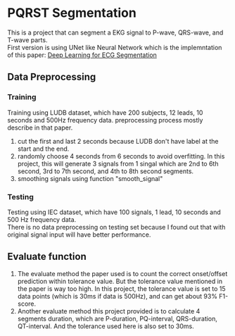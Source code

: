 # PQRST Segmentation
This is a project that can segment a EKG signal to P-wave, QRS-wave, and T-wave parts.  
First version is using UNet like Neural Network which is the implemntation of this paper: [Deep Learning for ECG Segmentation](https://arxiv.org/pdf/2001.04689.pdf)

## Data Preprocessing
### Training
Training using LUDB dataset, which have 200 subjects, 12 leads, 10 seconds and 500Hz frequency data.
preprocessing process mostly describe in that paper.
1. cut the first and last 2 seconds because LUDB don't have label at the start and the end.  
2. randomly choose 4 seconds from 6 seconds to avoid overfitting. In this project, this will generate 3 signals from 1 singal which are 2nd to 6th second, 3rd to 7th second, and 4th to 8th second segments.
3. smoothing signals using function "smooth_signal"  
### Testing
Testing using IEC dataset, which have 100 signals, 1 lead, 10 seconds and 500 Hz frequency data.  
There is no data preprocessing on testing set because I found out that with original signal input will have better performance.  

## Evaluate function
1. The evaluate method the paper used is to count the correct onset/offset prediction within tolerance value. But the tolerance value mentioned in the paper is way too high. In this project, the tolerance value is set to 15 data points (which is 30ms if data is 500Hz), and can get about 93% F1-score.  
2. Another evaluate method this project provided is to calculate 4 segments duration, which are P-duration, PQ-interval, QRS-duration, QT-interval. And the tolerance used here is also set to 30ms.